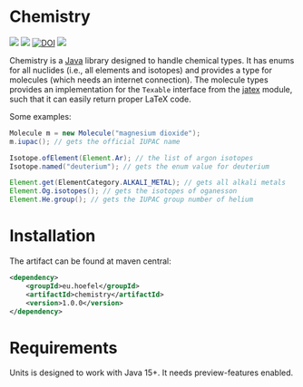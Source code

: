 # Chemistry

[![](https://img.shields.io/github/issues/uhoefel/chemistry?style=flat-square)](https://github.com/uhoefel/chemistry/issues)
[![](https://img.shields.io/github/stars/uhoefel/chemistry?style=flat-square)](https://github.com/uhoefel/chemistry/stargazers)
[![DOI](https://zenodo.org/badge/311457257.svg)](https://zenodo.org/badge/latestdoi/311457257)
[![](https://img.shields.io/github/license/uhoefel/chemistry?style=flat-square)](https://choosealicense.com/licenses/mit/)

Chemistry is a [Java](https://openjdk.java.net/) library designed to handle chemical types.
It has enums for all nuclides (i.e., all elements and isotopes) and provides a type for molecules (which needs an internet connection).
The molecule types provides an implementation for the `Texable` interface from the [jatex](https://github.com/uhoefel/jatex) module, such that it can easily return proper LaTeX code.

Some examples:
  ```java
  Molecule m = new Molecule("magnesium dioxide");
  m.iupac(); // gets the official IUPAC name
  
  Isotope.ofElement(Element.Ar); // the list of argon isotopes
  Isotope.named("deuterium"); // gets the enum value for deuterium

  Element.get(ElementCategory.ALKALI_METAL); // gets all alkali metals
  Element.Og.isotopes(); // gets the isotopes of oganesson
  Element.He.group(); // gets the IUPAC group number of helium
  ```

Installation
============

The artifact can be found at maven central:
```xml
<dependency>
    <groupId>eu.hoefel</groupId>
    <artifactId>chemistry</artifactId>
    <version>1.0.0</version>
</dependency>
```

Requirements
============
Units is designed to work with Java 15+. It needs preview-features enabled.